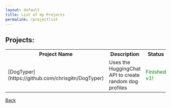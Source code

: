 ```yaml
---
layout: default
title: List of my Projects
permalink: /projectlist
---
```

## Projects:
<table>
  <tr>
    <th>Project Name</th>
    <th>Description</th>
    <th>Status</th>
  </tr>
  <tr>
    <td>[DogTyper](https://github.com/chrisgitn/DogTyper)</td>
    <td>Uses the HuggingChat API to create random dog profiles</td>
    <td><span style="color:green;">Finished v1!</span></td>
  </tr>
</table>


[Back](https://chrisgitn.github.io/)
